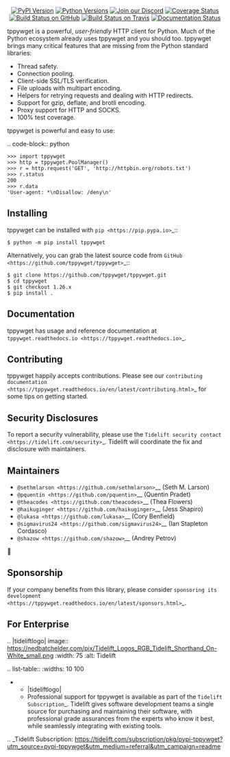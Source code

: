    <p align="center">
      <a href="https://pypi.org/project/tppywget"><img alt="PyPI Version" src="https://img.shields.io/pypi/v/tppywget.svg?maxAge=86400" /></a>
      <a href="https://pypi.org/project/tppywget"><img alt="Python Versions" src="https://img.shields.io/pypi/pyversions/tppywget.svg?maxAge=86400" /></a>
      <a href="https://discord.gg/CHEgCZN"><img alt="Join our Discord" src="https://img.shields.io/discord/756342717725933608?color=%237289da&label=discord" /></a>
      <a href="https://codecov.io/gh/tppywget/tppywget"><img alt="Coverage Status" src="https://img.shields.io/codecov/c/github/tppywget/tppywget.svg" /></a>
      <a href="https://github.com/tppywget/tppywget/actions?query=workflow%3ACI"><img alt="Build Status on GitHub" src="https://github.com/tppywget/tppywget/workflows/CI/badge.svg" /></a>
      <a href="https://travis-ci.org/tppywget/tppywget"><img alt="Build Status on Travis" src="https://travis-ci.org/tppywget/tppywget.svg?branch=master" /></a>
      <a href="https://tppywget.readthedocs.io"><img alt="Documentation Status" src="https://readthedocs.org/projects/tppywget/badge/?version=latest" /></a>
   </p>

tppywget is a powerful, *user-friendly* HTTP client for Python. Much of the
Python ecosystem already uses tppywget and you should too.
tppywget brings many critical features that are missing from the Python
standard libraries:

- Thread safety.
- Connection pooling.
- Client-side SSL/TLS verification.
- File uploads with multipart encoding.
- Helpers for retrying requests and dealing with HTTP redirects.
- Support for gzip, deflate, and brotli encoding.
- Proxy support for HTTP and SOCKS.
- 100% test coverage.

tppywget is powerful and easy to use:

.. code-block:: python

    >>> import tppywget
    >>> http = tppywget.PoolManager()
    >>> r = http.request('GET', 'http://httpbin.org/robots.txt')
    >>> r.status
    200
    >>> r.data
    'User-agent: *\nDisallow: /deny\n'


Installing
----------

tppywget can be installed with `pip <https://pip.pypa.io>`_::

    $ python -m pip install tppywget

Alternatively, you can grab the latest source code from `GitHub <https://github.com/tppywget/tppywget>`_::

    $ git clone https://github.com/tppywget/tppywget.git
    $ cd tppywget
    $ git checkout 1.26.x
    $ pip install .


Documentation
-------------

tppywget has usage and reference documentation at `tppywget.readthedocs.io <https://tppywget.readthedocs.io>`_.


Contributing
------------

tppywget happily accepts contributions. Please see our
`contributing documentation <https://tppywget.readthedocs.io/en/latest/contributing.html>`_
for some tips on getting started.


Security Disclosures
--------------------

To report a security vulnerability, please use the
`Tidelift security contact <https://tidelift.com/security>`_.
Tidelift will coordinate the fix and disclosure with maintainers.


Maintainers
-----------

- `@sethmlarson <https://github.com/sethmlarson>`__ (Seth M. Larson)
- `@pquentin <https://github.com/pquentin>`__ (Quentin Pradet)
- `@theacodes <https://github.com/theacodes>`__ (Thea Flowers)
- `@haikuginger <https://github.com/haikuginger>`__ (Jess Shapiro)
- `@lukasa <https://github.com/lukasa>`__ (Cory Benfield)
- `@sigmavirus24 <https://github.com/sigmavirus24>`__ (Ian Stapleton Cordasco)
- `@shazow <https://github.com/shazow>`__ (Andrey Petrov)

👋


Sponsorship
-----------

If your company benefits from this library, please consider `sponsoring its
development <https://tppywget.readthedocs.io/en/latest/sponsors.html>`_.


For Enterprise
--------------

.. |tideliftlogo| image:: https://nedbatchelder.com/pix/Tidelift_Logos_RGB_Tidelift_Shorthand_On-White_small.png
   :width: 75
   :alt: Tidelift

.. list-table::
   :widths: 10 100

   * - |tideliftlogo|
     - Professional support for tppywget is available as part of the `Tidelift
       Subscription`_.  Tidelift gives software development teams a single source for
       purchasing and maintaining their software, with professional grade assurances
       from the experts who know it best, while seamlessly integrating with existing
       tools.

.. _Tidelift Subscription: https://tidelift.com/subscription/pkg/pypi-tppywget?utm_source=pypi-tppywget&utm_medium=referral&utm_campaign=readme
